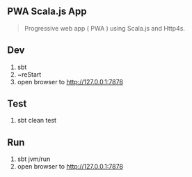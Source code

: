 PWA Scala.js App
----------------
>Progressive web app ( PWA ) using Scala.js and Http4s.

Dev
---
1. sbt
2. ~reStart
3. open browser to http://127.0.0.1:7878

Test
----
1. sbt clean test

Run
---
1. sbt jvm/run
2. open browser to http://127.0.0.1:7878